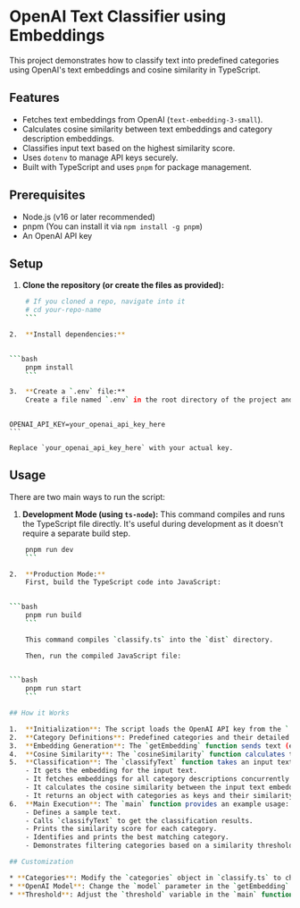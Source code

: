 # OpenAI Text Classifier using Embeddings

This project demonstrates how to classify text into predefined categories using OpenAI's text embeddings and cosine similarity in TypeScript.

## Features

* Fetches text embeddings from OpenAI (`text-embedding-3-small`).
* Calculates cosine similarity between text embeddings and category description embeddings.
* Classifies input text based on the highest similarity score.
* Uses `dotenv` to manage API keys securely.
* Built with TypeScript and uses `pnpm` for package management.

## Prerequisites

* Node.js (v16 or later recommended)
* pnpm (You can install it via `npm install -g pnpm`)
* An OpenAI API key

## Setup

1.  **Clone the repository (or create the files as provided):**
    

```bash
    # If you cloned a repo, navigate into it
    # cd your-repo-name
    ```

2.  **Install dependencies:**
    

```bash
    pnpm install
    ```

3.  **Create a `.env` file:**
    Create a file named `.env` in the root directory of the project and add your OpenAI API key:
    

```
    OPENAI_API_KEY=your_openai_api_key_here
    ```

    Replace `your_openai_api_key_here` with your actual key.

## Usage

There are two main ways to run the script:

1.  **Development Mode (using `ts-node`):**
    This command compiles and runs the TypeScript file directly. It's useful during development as it doesn't require a separate build step.
    

```bash
    pnpm run dev
    ```

2.  **Production Mode:**
    First, build the TypeScript code into JavaScript:
    

```bash
    pnpm run build
    ```

    This command compiles `classify.ts` into the `dist` directory.

    Then, run the compiled JavaScript file:
    

```bash
    pnpm run start
    ```

## How it Works

1.  **Initialization**: The script loads the OpenAI API key from the `.env` file and initializes the OpenAI client.
2.  **Category Definitions**: Predefined categories and their detailed descriptions are stored in the `categories` object.
3.  **Embedding Generation**: The `getEmbedding` function sends text (either the input text or a category description) to the OpenAI API to get its vector embedding.
4.  **Cosine Similarity**: The `cosineSimilarity` function calculates the similarity between two vectors. It uses helper functions `dotProduct`,  `magnitude`, and `normalize`.
5.  **Classification**: The `classifyText` function takes an input text string:
    - It gets the embedding for the input text.
    - It fetches embeddings for all category descriptions concurrently using `Promise.all`.
    - It calculates the cosine similarity between the input text embedding and each category embedding.
    - It returns an object with categories as keys and their similarity scores as values, sorted in descending order of score.
6.  **Main Execution**: The `main` function provides an example usage:
    - Defines a sample text.
    - Calls `classifyText` to get the classification results.
    - Prints the similarity score for each category.
    - Identifies and prints the best matching category.
    - Demonstrates filtering categories based on a similarity threshold.

## Customization

* **Categories**: Modify the `categories` object in `classify.ts` to change or add new classification categories and their descriptions.
* **OpenAI Model**: Change the `model` parameter in the `getEmbedding` function if you want to use a different embedding model (e.g.,  `text-embedding-3-large`).
* **Threshold**: Adjust the `threshold` variable in the `main` function to change the cutoff for considering categories relevant. 
